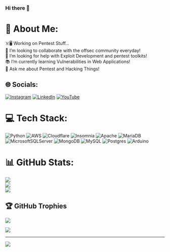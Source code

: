 ### Hi there 👋
# 💫 About Me:
☠️🖥️ Working on Pentest Stuff...<br>👯 I’m looking to collaborate with the offsec community everyday!<br>🤝 I’m looking for help with Exploit Development and pentest toolkits!<br>📚 I’m currently learning Vulnerabilities in Web Applications!<br>💬 Ask me about Pentest and Hacking Things!


## 🌐 Socials:
[![Instagram](https://img.shields.io/badge/Instagram-%23E4405F.svg?logo=Instagram&logoColor=white)](https://instagram.com/igor.avelino.souza) [![LinkedIn](https://img.shields.io/badge/LinkedIn-%230077B5.svg?logo=linkedin&logoColor=white)](https://linkedin.com/in/linkedin.com/in/igor-avelino-294168234) [![YouTube](https://img.shields.io/badge/YouTube-%23FF0000.svg?logo=YouTube&logoColor=white)](https://youtube.com/@https://www.youtube.com/channel/UCncP0xMLrriDapUrARGEOHQ) 

# 💻 Tech Stack:
![Python](https://img.shields.io/badge/python-3670A0?style=for-the-badge&logo=python&logoColor=ffdd54) ![AWS](https://img.shields.io/badge/AWS-%23FF9900.svg?style=for-the-badge&logo=amazon-aws&logoColor=white) ![Cloudflare](https://img.shields.io/badge/Cloudflare-F38020?style=for-the-badge&logo=Cloudflare&logoColor=white) ![Insomnia](https://img.shields.io/badge/Insomnia-black?style=for-the-badge&logo=insomnia&logoColor=5849BE) ![Apache](https://img.shields.io/badge/apache-%23D42029.svg?style=for-the-badge&logo=apache&logoColor=white) ![MariaDB](https://img.shields.io/badge/MariaDB-003545?style=for-the-badge&logo=mariadb&logoColor=white) ![MicrosoftSQLServer](https://img.shields.io/badge/Microsoft%20SQL%20Sever-CC2927?style=for-the-badge&logo=microsoft%20sql%20server&logoColor=white) ![MongoDB](https://img.shields.io/badge/MongoDB-%234ea94b.svg?style=for-the-badge&logo=mongodb&logoColor=white) ![MySQL](https://img.shields.io/badge/mysql-%2300f.svg?style=for-the-badge&logo=mysql&logoColor=white) ![Postgres](https://img.shields.io/badge/postgres-%23316192.svg?style=for-the-badge&logo=postgresql&logoColor=white) ![Arduino](https://img.shields.io/badge/-Arduino-00979D?style=for-the-badge&logo=Arduino&logoColor=white)
# 📊 GitHub Stats:
![](https://github-readme-stats.vercel.app/api?username=IgorAvelino&theme=radical&hide_border=true&include_all_commits=false&count_private=false)<br/>
![](https://github-readme-streak-stats.herokuapp.com/?user=IgorAvelino&theme=radical&hide_border=true)<br/>
![](https://github-readme-stats.vercel.app/api/top-langs/?username=IgorAvelino&theme=radical&hide_border=true&include_all_commits=false&count_private=false&layout=compact)

## 🏆 GitHub Trophies
![](https://github-profile-trophy.vercel.app/?username=IgorAvelino&theme=radical&no-frame=true&no-bg=true&margin-w=4)

![](https://quotes-github-readme.vercel.app/api?type=horizontal&theme=radical)

---
[![](https://visitcount.itsvg.in/api?id=IgorAvelino&icon=3&color=0)](https://visitcount.itsvg.in)

<!-- Proudly created with GPRM ( https://gprm.itsvg.in ) -->

